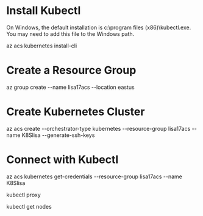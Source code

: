 # Install Kubectl
On Windows, the default installation is c:\program files (x86)\kubectl.exe. You may need to add this file to the Windows path. 

az acs kubernetes install-cli

# Create a Resource Group

az group create --name lisa17acs --location eastus

# Create Kubernetes Cluster

az acs create --orchestrator-type kubernetes --resource-group lisa17acs --name K8Slisa --generate-ssh-keys

# Connect with Kubectl

az acs kubernetes get-credentials --resource-group lisa17acs --name K8Slisa

kubectl proxy

kubectl get nodes


